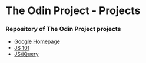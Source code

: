 # The Odin Project - Projects
### Repository of The Odin Project projects

- [Google Homepage](https://www.github.com/0elo/the_odin_project/tree/master/google-homepage)
- [JS 101](https://www.github.com/0elo/the_odin_project/tree/master/js-101)
- [JS/jQuery](https://github.com/0elo/the_odin_project/tree/master/js-jquery)
